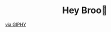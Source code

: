 <h1 align="center">Hey Broo👋</h1>

<p><a href="https://giphy.com/gifs/sara-seth-lily-and-marigold-J6UJjUEg1ReqjMIAlQ">via GIPHY</a></p>

<!--
**Mokhamm-Ilham/Mokhamm-Ilham** is a ✨ _special_ ✨ repository because its `README.md` (this file) appears on your GitHub profile.

Here are some ideas to get you started:

- 🔭 I’m currently working on ...
- 🌱 I’m currently learning ...
- 👯 I’m looking to collaborate on ...
- 🤔 I’m looking for help with ...
- 💬 Ask me about ...
- 📫 How to reach me: ...
- 😄 Pronouns: ...
- ⚡ Fun fact: ...
-->
